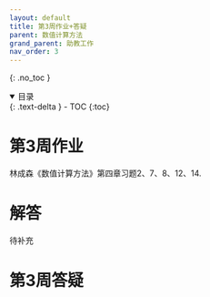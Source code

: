 ```yaml
---
layout: default
title: 第3周作业+答疑
parent: 数值计算方法
grand_parent: 助教工作
nav_order: 3
---
```


{: .no_toc }

<details open markdown="block">
  <summary>
    目录
  </summary>
  {: .text-delta }
- TOC
{:toc}
</details>

# 第3周作业

林成森《数值计算方法》第四章习题2、7、8、12、14.


# 解答

待补充


# 第3周答疑







